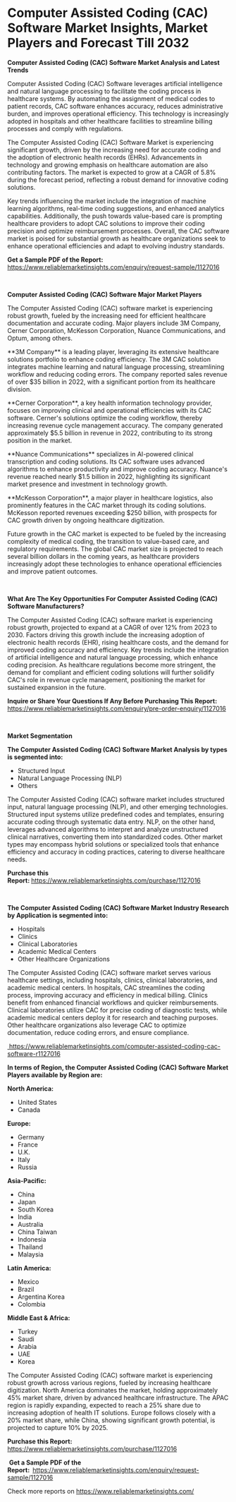 <p><h1>Computer Assisted Coding (CAC) Software Market Insights, Market Players and Forecast Till 2032</h1></p><p><strong>Computer Assisted Coding (CAC) Software Market Analysis and Latest Trends</strong></p>
<p><p>Computer Assisted Coding (CAC) Software leverages artificial intelligence and natural language processing to facilitate the coding process in healthcare systems. By automating the assignment of medical codes to patient records, CAC software enhances accuracy, reduces administrative burden, and improves operational efficiency. This technology is increasingly adopted in hospitals and other healthcare facilities to streamline billing processes and comply with regulations.</p><p>The Computer Assisted Coding (CAC) Software Market is experiencing significant growth, driven by the increasing need for accurate coding and the adoption of electronic health records (EHRs). Advancements in technology and growing emphasis on healthcare automation are also contributing factors. The market is expected to grow at a CAGR of 5.8% during the forecast period, reflecting a robust demand for innovative coding solutions.</p><p>Key trends influencing the market include the integration of machine learning algorithms, real-time coding suggestions, and enhanced analytics capabilities. Additionally, the push towards value-based care is prompting healthcare providers to adopt CAC solutions to improve their coding precision and optimize reimbursement processes. Overall, the CAC software market is poised for substantial growth as healthcare organizations seek to enhance operational efficiencies and adapt to evolving industry standards.</p></p>
<p><strong>Get a Sample PDF of the Report:&nbsp;</strong> <a href="https://www.reliablemarketinsights.com/enquiry/request-sample/1127016?utm_campaign=2982&utm_medium=2&utm_source=Github&utm_content=ia&utm_term=11032025&utm_id=computer-assisted-coding-cac-software">https://www.reliablemarketinsights.com/enquiry/request-sample/1127016</a></p>
<p>&nbsp;</p>
<p><strong>Computer Assisted Coding (CAC) Software Major Market Players</strong></p>
<p><p>The Computer Assisted Coding (CAC) software market is experiencing robust growth, fueled by the increasing need for efficient healthcare documentation and accurate coding. Major players include 3M Company, Cerner Corporation, McKesson Corporation, Nuance Communications, and Optum, among others.</p><p>**3M Company** is a leading player, leveraging its extensive healthcare solutions portfolio to enhance coding efficiency. The 3M CAC solution integrates machine learning and natural language processing, streamlining workflow and reducing coding errors. The company reported sales revenue of over $35 billion in 2022, with a significant portion from its healthcare division.</p><p>**Cerner Corporation**, a key health information technology provider, focuses on improving clinical and operational efficiencies with its CAC software. Cerner's solutions optimize the coding workflow, thereby increasing revenue cycle management accuracy. The company generated approximately $5.5 billion in revenue in 2022, contributing to its strong position in the market.</p><p>**Nuance Communications** specializes in AI-powered clinical transcription and coding solutions. Its CAC software uses advanced algorithms to enhance productivity and improve coding accuracy. Nuance's revenue reached nearly $1.5 billion in 2022, highlighting its significant market presence and investment in technology growth.</p><p>**McKesson Corporation**, a major player in healthcare logistics, also prominently features in the CAC market through its coding solutions. McKesson reported revenues exceeding $250 billion, with prospects for CAC growth driven by ongoing healthcare digitization.</p><p>Future growth in the CAC market is expected to be fueled by the increasing complexity of medical coding, the transition to value-based care, and regulatory requirements. The global CAC market size is projected to reach several billion dollars in the coming years, as healthcare providers increasingly adopt these technologies to enhance operational efficiencies and improve patient outcomes.</p></p>
<p>&nbsp;</p>
<p><strong>What Are The Key Opportunities For Computer Assisted Coding (CAC) Software Manufacturers?</strong></p>
<p><p>The Computer Assisted Coding (CAC) software market is experiencing robust growth, projected to expand at a CAGR of over 12% from 2023 to 2030. Factors driving this growth include the increasing adoption of electronic health records (EHR), rising healthcare costs, and the demand for improved coding accuracy and efficiency. Key trends include the integration of artificial intelligence and natural language processing, which enhance coding precision. As healthcare regulations become more stringent, the demand for compliant and efficient coding solutions will further solidify CAC's role in revenue cycle management, positioning the market for sustained expansion in the future.</p></p>
<p><strong>Inquire or Share Your Questions If Any Before Purchasing This Report:</strong> <a href="https://www.reliablemarketinsights.com/enquiry/pre-order-enquiry/1127016?utm_campaign=2982&utm_medium=2&utm_source=Github&utm_content=ia&utm_term=11032025&utm_id=computer-assisted-coding-cac-software">https://www.reliablemarketinsights.com/enquiry/pre-order-enquiry/1127016</a></p>
<p>&nbsp;</p>
<p><strong>Market Segmentation</strong></p>
<p><strong>The Computer Assisted Coding (CAC) Software Market Analysis by types is segmented into:</strong></p>
<p><ul><li>Structured Input</li><li>Natural Language Processing (NLP)</li><li>Others</li></ul></p>
<p><p>The Computer Assisted Coding (CAC) software market includes structured input, natural language processing (NLP), and other emerging technologies. Structured input systems utilize predefined codes and templates, ensuring accurate coding through systematic data entry. NLP, on the other hand, leverages advanced algorithms to interpret and analyze unstructured clinical narratives, converting them into standardized codes. Other market types may encompass hybrid solutions or specialized tools that enhance efficiency and accuracy in coding practices, catering to diverse healthcare needs.</p></p>
<p><strong>Purchase this Report:&nbsp;</strong><a href="https://www.reliablemarketinsights.com/purchase/1127016?utm_campaign=2982&utm_medium=2&utm_source=Github&utm_content=ia&utm_term=11032025&utm_id=computer-assisted-coding-cac-software">https://www.reliablemarketinsights.com/purchase/1127016</a></p>
<p>&nbsp;</p>
<p><strong>The Computer Assisted Coding (CAC) Software Market Industry Research by Application is segmented into:</strong></p>
<p><ul><li>Hospitals</li><li>Clinics</li><li>Clinical Laboratories</li><li>Academic Medical Centers</li><li>Other Healthcare Organizations</li></ul></p>
<p><p>The Computer Assisted Coding (CAC) software market serves various healthcare settings, including hospitals, clinics, clinical laboratories, and academic medical centers. In hospitals, CAC streamlines the coding process, improving accuracy and efficiency in medical billing. Clinics benefit from enhanced financial workflows and quicker reimbursements. Clinical laboratories utilize CAC for precise coding of diagnostic tests, while academic medical centers deploy it for research and teaching purposes. Other healthcare organizations also leverage CAC to optimize documentation, reduce coding errors, and ensure compliance.</p></p>
<p><a href="https://www.reliablemarketinsights.com/computer-assisted-coding-cac-software-r1127016?utm_campaign=2982&utm_medium=2&utm_source=Github&utm_content=ia&utm_term=11032025&utm_id=computer-assisted-coding-cac-software">&nbsp;https://www.reliablemarketinsights.com/computer-assisted-coding-cac-software-r1127016</a></p>
<p><strong>In terms of Region, the Computer Assisted Coding (CAC) Software Market Players available by Region are:</strong></p>
<p>
    <p> <strong> North America: </strong>
        <ul>
            <li>United States</li>
            <li>Canada</li>
        </ul>
        </p> 
    <p> <strong> Europe: </strong>
        <ul>
            <li>Germany</li>
            <li>France</li>
            <li>U.K.</li>
            <li>Italy</li>
            <li>Russia</li>
        </ul>
        </p> 
    <p> <strong> Asia-Pacific: </strong>
        <ul>
            <li>China</li>
            <li>Japan</li>
            <li>South Korea</li>
            <li>India</li>
            <li>Australia</li>
            <li>China Taiwan</li>
            <li>Indonesia</li>
            <li>Thailand</li>
            <li>Malaysia</li>
        </ul>
        </p> 
    <p> <strong> Latin America: </strong>
        <ul>
            <li>Mexico</li>
            <li>Brazil</li>
            <li>Argentina Korea</li>
            <li>Colombia</li>
        </ul>
        </p> 
    <p> <strong> Middle East & Africa: </strong>
        <ul>
            <li>Turkey</li>
            <li>Saudi</li>
            <li>Arabia</li>
            <li>UAE</li>
            <li>Korea</li>
        </ul>
    </p>
    </p>
<p><p>The Computer Assisted Coding (CAC) software market is experiencing robust growth across various regions, fueled by increasing healthcare digitization. North America dominates the market, holding approximately 45% market share, driven by advanced healthcare infrastructure. The APAC region is rapidly expanding, expected to reach a 25% share due to increasing adoption of health IT solutions. Europe follows closely with a 20% market share, while China, showing significant growth potential, is projected to capture 10% by 2025.</p></p>
<p><strong>Purchase this Report: </strong><a href="https://www.reliablemarketinsights.com/purchase/1127016?utm_campaign=2982&utm_medium=2&utm_source=Github&utm_content=ia&utm_term=11032025&utm_id=computer-assisted-coding-cac-software">https://www.reliablemarketinsights.com/purchase/1127016</a></p>
<p>&nbsp;<strong>Get a Sample PDF of the Report:&nbsp;&nbsp;</strong><a href="https://www.reliablemarketinsights.com/enquiry/request-sample/1127016?utm_campaign=2982&utm_medium=2&utm_source=Github&utm_content=ia&utm_term=11032025&utm_id=computer-assisted-coding-cac-software">https://www.reliablemarketinsights.com/enquiry/request-sample/1127016</a></p>
<p><strong></strong></p>
<p>Check more reports on <a href="https://www.reliablemarketinsights.com/?utm_campaign=2982&utm_medium=2&utm_source=Github&utm_content=ia&utm_term=11032025&utm_id=computer-assisted-coding-cac-software">https://www.reliablemarketinsights.com/</a></p>